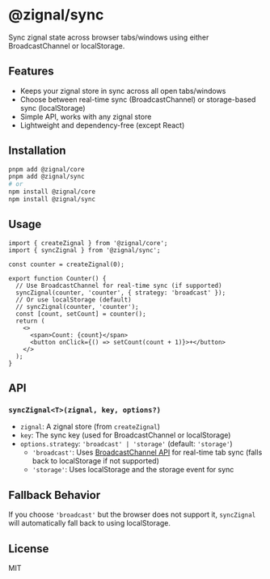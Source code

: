 # @zignal/sync

Sync zignal state across browser tabs/windows using either BroadcastChannel or localStorage.

## Features
- Keeps your zignal store in sync across all open tabs/windows
- Choose between real-time sync (BroadcastChannel) or storage-based sync (localStorage)
- Simple API, works with any zignal store
- Lightweight and dependency-free (except React)

## Installation

```sh
pnpm add @zignal/core
pnpm add @zignal/sync
# or
npm install @zignal/core
npm install @zignal/sync
```

## Usage

```tsx
import { createZignal } from '@zignal/core';
import { syncZignal } from '@zignal/sync';

const counter = createZignal(0);

export function Counter() {
  // Use BroadcastChannel for real-time sync (if supported)
  syncZignal(counter, 'counter', { strategy: 'broadcast' });
  // Or use localStorage (default)
  // syncZignal(counter, 'counter');
  const [count, setCount] = counter();
  return (
    <>
      <span>Count: {count}</span>
      <button onClick={() => setCount(count + 1)}>+</button>
    </>
  );
}
```

## API

### `syncZignal<T>(zignal, key, options?)`
- `zignal`: A zignal store (from `createZignal`)
- `key`: The sync key (used for BroadcastChannel or localStorage)
- `options.strategy`: `'broadcast' | 'storage'` (default: `'storage'`)
  - `'broadcast'`: Uses [BroadcastChannel API](https://developer.mozilla.org/en-US/docs/Web/API/BroadcastChannel) for real-time tab sync (falls back to localStorage if not supported)
  - `'storage'`: Uses localStorage and the storage event for sync

## Fallback Behavior
If you choose `'broadcast'` but the browser does not support it, `syncZignal` will automatically fall back to using localStorage.

## License
MIT 